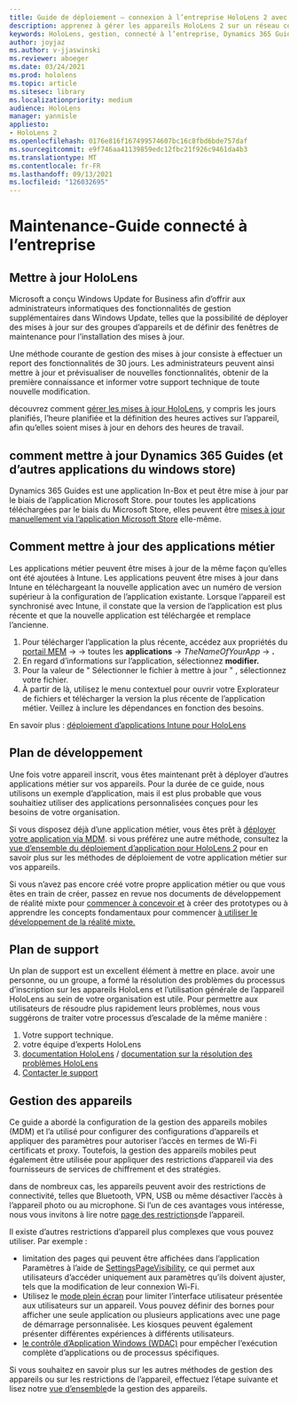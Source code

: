 ```yaml
---
title: Guide de déploiement – connexion à l’entreprise HoloLens 2 avec Dynamics 365 Guides-Maintain
description: apprenez à gérer les appareils HoloLens 2 sur un réseau connecté à l’entreprise avec Dynamics 365 Guides.
keywords: HoloLens, gestion, connecté à l’entreprise, Dynamics 365 Guides, AAD, Azure AD, MDM, gestion des appareils mobiles
author: joyjaz
ms.author: v-jjaswinski
ms.reviewer: aboeger
ms.date: 03/24/2021
ms.prod: hololens
ms.topic: article
ms.sitesec: library
ms.localizationpriority: medium
audience: HoloLens
manager: yannisle
appliesto:
- HoloLens 2
ms.openlocfilehash: 0176e816f167499574607bc16c8fbd6bde757daf
ms.sourcegitcommit: e9f746aa41139859edc12fbc21f926c9461da4b3
ms.translationtype: MT
ms.contentlocale: fr-FR
ms.lasthandoff: 09/13/2021
ms.locfileid: "126032695"
---
```

# <a name="maintain---corporate-connected-guide"></a>Maintenance-Guide connecté à l’entreprise

## <a name="update-hololens"></a>Mettre à jour HoloLens

Microsoft a conçu Windows Update for Business afin d’offrir aux administrateurs informatiques des fonctionnalités de gestion supplémentaires dans Windows Update, telles que la possibilité de déployer des mises à jour sur des groupes d’appareils et de définir des fenêtres de maintenance pour l’installation des mises à jour.

Une méthode courante de gestion des mises à jour consiste à effectuer un report des fonctionnalités de 30 jours. Les administrateurs peuvent ainsi mettre à jour et prévisualiser de nouvelles fonctionnalités, obtenir de la première connaissance et informer votre support technique de toute nouvelle modification.

découvrez comment [gérer les mises à jour HoloLens](/hololens/hololens-updates), y compris les jours planifiés, l’heure planifiée et la définition des heures actives sur l’appareil, afin qu’elles soient mises à jour en dehors des heures de travail.

## <a name="how-to-update-dynamics-365-guides-and-other-store-apps"></a>comment mettre à jour Dynamics 365 Guides (et d’autres applications du windows store)

Dynamics 365 Guides est une application In-Box et peut être mise à jour par le biais de l’application Microsoft Store. pour toutes les applications téléchargées par le biais du Microsoft Store, elles peuvent être [mises à jour manuellement via l’application Microsoft Store](/hololens/holographic-store-apps#update-apps) elle-même.

## <a name="how-to-update-lob-apps"></a>Comment mettre à jour des applications métier

Les applications métier peuvent être mises à jour de la même façon qu’elles ont été ajoutées à Intune. Les applications peuvent être mises à jour dans Intune en téléchargeant la nouvelle application avec un numéro de version supérieur à la configuration de l’application existante. Lorsque l’appareil est synchronisé avec Intune, il constate que la version de l’application est plus récente et que la nouvelle application est téléchargée et remplace l’ancienne.

1. Pour télécharger l’application la plus récente, accédez aux propriétés du [portail MEM](https://endpoint.microsoft.com/#home)  ->   -> toutes les **applications**  ->  *TheNameOfYourApp*  ->  **.**
2. En regard d’informations sur l’application, sélectionnez **modifier.**
3. Pour la valeur de &quot; Sélectionner le fichier à mettre à jour &quot; , sélectionnez votre fichier.
4. À partir de là, utilisez le menu contextuel pour ouvrir votre Explorateur de fichiers et télécharger la version la plus récente de l’application métier. Veillez à inclure les dépendances en fonction des besoins.

En savoir plus : [déploiement d’applications Intune pour HoloLens](/hololens/app-deploy-intune)

## <a name="development-plan"></a>Plan de développement

Une fois votre appareil inscrit, vous êtes maintenant prêt à déployer d’autres applications métier sur vos appareils. Pour la durée de ce guide, nous utilisons un exemple d’application, mais il est plus probable que vous souhaitiez utiliser des applications personnalisées conçues pour les besoins de votre organisation.

Si vous disposez déjà d’une application métier, vous êtes prêt à [déployer votre application via MDM](/hololens/app-deploy-intune). si vous préférez une autre méthode, consultez la [vue d’ensemble du déploiement d’application pour HoloLens 2](/hololens/app-deploy-overview) pour en savoir plus sur les méthodes de déploiement de votre application métier sur vos appareils.

Si vous n’avez pas encore créé votre propre application métier ou que vous êtes en train de créer, passez en revue nos documents de développement de réalité mixte pour [commencer à concevoir et](/windows/mixed-reality/design/design) à créer des prototypes ou à apprendre les concepts fondamentaux pour commencer [à utiliser le développement de la réalité mixte.](/windows/mixed-reality/discover/get-started-with-mr)

## <a name="support-plan"></a>Plan de support

Un plan de support est un excellent élément à mettre en place. avoir une personne, ou un groupe, a formé la résolution des problèmes du processus d’inscription sur les appareils HoloLens et l’utilisation générale de l’appareil HoloLens au sein de votre organisation est utile. Pour permettre aux utilisateurs de résoudre plus rapidement leurs problèmes, nous vous suggérons de traiter votre processus d’escalade de la même manière :

1. Votre support technique.
2. votre équipe d’experts HoloLens
3. [documentation HoloLens](/hololens/)  /  [documentation sur la résolution des problèmes HoloLens](/hololens/hololens-troubleshooting)
4. [Contacter le support](https://support.serviceshub.microsoft.com/supportforbusiness/create?sapId=e9391227-fa6d-927b-0fff-f96288631b8f)

## <a name="device-management"></a>Gestion des appareils

Ce guide a abordé la configuration de la gestion des appareils mobiles (MDM) et l’a utilisé pour configurer des configurations d’appareils et appliquer des paramètres pour autoriser l’accès en termes de Wi-Fi certificats et proxy. Toutefois, la gestion des appareils mobiles peut également être utilisée pour appliquer des restrictions d’appareil via des fournisseurs de services de chiffrement et des stratégies.

dans de nombreux cas, les appareils peuvent avoir des restrictions de connectivité, telles que Bluetooth, VPN, USB ou même désactiver l’accès à l’appareil photo ou au microphone. Si l’un de ces avantages vous intéresse, nous vous invitons à lire notre [page des restrictions](/hololens/hololens-common-device-restrictions)de l’appareil.

Il existe d’autres restrictions d’appareil plus complexes que vous pouvez utiliser. Par exemple :

- limitation des pages qui peuvent être affichées dans l’application Paramètres à l’aide de [SettingsPageVisibility](/hololens/settings-uri-list), ce qui permet aux utilisateurs d’accéder uniquement aux paramètres qu’ils doivent ajuster, tels que la modification de leur connexion Wi-Fi.
- Utilisez le [mode plein écran](/hololens/hololens-kiosk) pour limiter l’interface utilisateur présentée aux utilisateurs sur un appareil. Vous pouvez définir des bornes pour afficher une seule application ou plusieurs applications avec une page de démarrage personnalisée. Les kiosques peuvent également présenter différentes expériences à différents utilisateurs.
- [le contrôle d’Application Windows (WDAC)](/hololens/windows-defender-application-control-wdac) pour empêcher l’exécution complète d’applications ou de processus spécifiques.

Si vous souhaitez en savoir plus sur les autres méthodes de gestion des appareils ou sur les restrictions de l’appareil, effectuez l’étape suivante et lisez notre [vue d’ensemble](/hololens/hololens-csp-policy-overview)de la gestion des appareils.





